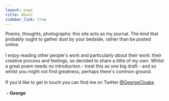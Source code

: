 ```yaml
---
layout: page
title: About
sidebar_link: true
---
```


<p class="message">
  Poems, thoughts, photographs: this site acts as my journal. The kind that probably ought to gather dust by your bedside, rather than be posted online.
  <br /><br />
I enjoy reading other people's work and particularly <i>about</i> their work: their creative process and feelings, so decided to share a little of my own. Whilst a great poem needs no introduction - treat this as one big draft - and so whilst you might not find greatness, perhaps there's common ground.
  <br /><br />
  If you'd like to get in touch you can find me on Twitter <a href="https://twitter.com/GeorgeCloake">@GeorgeCloake</a>.
  <br /><br />
  &nbsp;<b>- George</b>
</p>
